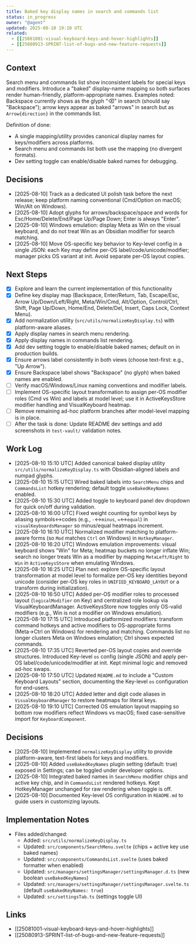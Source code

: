 ```yaml
---
title: Baked key display names in search and commands list
status: in_progress
owner: "@agent"
updated: 2025-08-10 19:10 UTC
related:
  - [[25081001-visual-keyboard-keys-and-hover-highlights]]
  - [[25080913-SPRINT-list-of-bugs-and-new-feature-requests]]
---
```


## Context
Search menu and commands list show inconsistent labels for special keys and modifiers. Introduce a "baked" display-name mapping so both surfaces render human-friendly, platform-appropriate names. Examples noted: Backspace currently shows as the glyph "⌫" in search (should say "Backspace"); arrow keys appear as baked "arrows" in search but as `Arrow{direction}` in the commands list.

Definition of done:
- A single mapping/utility provides canonical display names for keys/modifiers across platforms.
- Search menu and commands list both use the mapping (no divergent formats).
- Dev setting toggle can enable/disable baked names for debugging.

## Decisions
- [2025-08-10] Track as a dedicated UI polish task before the next release; keep platform naming conventional (Cmd/Option on macOS; Win/Alt on Windows).
- [2025-08-10] Adopt glyphs for arrows/backspace/space and words for Esc/Home/Delete/End/Page Up/Page Down; Enter is always "Enter".
- [2025-08-10] Windows emulation: display Meta as Win on the visual keyboard, and do not treat Win as an Obsidian modifier for search matching.
- [2025-08-10] Move OS-specific key behavior to Key-level config in a single JSON: each Key may define per-OS label/code/unicode/modifier; manager picks OS variant at init. Avoid separate per-OS layout copies.

## Next Steps
- [x] Explore and learn the current implementation of this functionality
- [x] Define key display map (Backspace, Enter/Return, Tab, Escape/Esc, Arrow Up/Down/Left/Right, Meta/Win/Cmd, Alt/Option, Control/Ctrl, Shift, Page Up/Down, Home/End, Delete/Del, Insert, Caps Lock, Context Menu).
- [x] Add normalization utility (`src/utils/normalizeKeyDisplay.ts`) with platform-aware aliases.
- [x] Apply display names in search menu rendering.
- [x] Apply display names in commands list rendering.
- [x] Add dev setting toggle to enable/disable baked names; default on in production builds.
- [x] Ensure arrows label consistently in both views (choose text-first: e.g., "Up Arrow").
- [x] Ensure Backspace label shows "Backspace" (no glyph) when baked names are enabled.
- [ ] Verify macOS/Windows/Linux naming conventions and modifier labels.
- [ ] Implement OS-specific layout transformation to assign per-OS modifier roles (Cmd vs Win) and labels at model level; use it in ActiveKeysStore modifier handling and VisualKeyboard heatmap.
- [ ] Remove remaining ad-hoc platform branches after model-level mapping is in place.
- [ ] After the task is done: Update README dev settings and add screenshots in `test-vault/` validation notes.

## Work Log
- [2025-08-10 15:10 UTC] Added canonical baked display utility `src/utils/normalizeKeyDisplay.ts` with Obsidian-aligned labels and numpad glyphs.
- [2025-08-10 15:15 UTC] Wired baked labels into `SearchMenu` chips and `CommandsList` hotkey rendering; default toggle `useBakedKeyNames` enabled.
- [2025-08-10 15:30 UTC] Added toggle to keyboard panel dev dropdown for quick on/off during validation.
- [2025-08-10 16:00 UTC] Fixed weight counting for symbol keys by aliasing symbols↔codes (e.g., `-`↔`minus`, `=`↔`equal`) in `visualKeyboardsManager` so minus/equal heatmaps increment.
- [2025-08-10 16:10 UTC] Normalized modifier matching to platform-aware forms (so `Mod` matches `Ctrl` on Windows) in `HotkeyManager`.
- [2025-08-10 16:20 UTC] Windows emulation improvements: visual keyboard shows "Win" for Meta; heatmap buckets no longer inflate Win; search no longer treats Win as a modifier by mapping `MetaLeft/Right` to `Win` in `ActiveKeysStore` when emulating Windows.
- [2025-08-10 16:25 UTC] Plan next: explore OS-specific layout transformation at model level to formalize per-OS key identities beyond unicode (consider per-OS key roles in `UNIFIED_KEYBOARD_LAYOUT` or a transform during initialization).
- [2025-08-10 16:50 UTC] Added per-OS modifier roles to processed layout (`logicalModifier` on Key) and centralized role lookup via VisualKeyboardManager. ActiveKeysStore now toggles only OS-valid modifiers (e.g., Win is not a modifier on Windows emulation).
- [2025-08-10 17:15 UTC] Introduced platformized modifiers: transform command hotkeys and active modifiers to OS-appropriate forms (Meta→Ctrl on Windows) for rendering and matching. Commands list no longer clusters Meta on Windows emulation; Ctrl shows expected commands.
- [2025-08-10 17:35 UTC] Reverted per-OS layout copies and override structures. Introduced Key-level `os` config (single JSON) and apply per-OS label/code/unicode/modifier at init. Kept minimal logic and removed ad-hoc swaps.
- [2025-08-10 17:50 UTC] Updated `README.md` to include a "Custom Keyboard Layouts" section, documenting the Key-level `os` configuration for end-users.
- [2025-08-10 18:20 UTC] Added letter and digit code aliases in `VisualKeyboardManager` to restore heatmaps for literal keys.
- [2025-08-10 19:10 UTC] Corrected OS emulation layout mapping so bottom row modifiers reflect Windows vs macOS; fixed case-sensitive import for `KeyboardComponent`.

## Decisions
- [2025-08-10] Implemented `normalizeKeyDisplay` utility to provide platform-aware, text-first labels for keys and modifiers.
- [2025-08-10] Added `useBakedKeyNames` plugin setting (default: true) exposed in Settings; can be toggled under developer options.
- [2025-08-10] Integrated baked names in `SearchMenu` modifier chips and active key chip, and in `CommandsList` rendered hotkeys. Kept HotkeyManager unchanged for raw rendering when toggle is off.
- [2025-08-10] Documented Key-level OS configuration in `README.md` to guide users in customizing layouts.

## Implementation Notes
- Files added/changed:
  - Added: `src/utils/normalizeKeyDisplay.ts`
  - Updated: `src/components/SearchMenu.svelte` (chips + active key use baked names)
  - Updated: `src/components/CommandsList.svelte` (uses baked formatter when enabled)
  - Updated: `src/managers/settingsManager/settingsManager.d.ts` (new boolean `useBakedKeyNames`)
  - Updated: `src/managers/settingsManager/settingsManager.svelte.ts` (default `useBakedKeyNames: true`)
  - Updated: `src/settingsTab.ts` (settings toggle UI)


## Links
- [[25081001-visual-keyboard-keys-and-hover-highlights]]
- [[25080913-SPRINT-list-of-bugs-and-new-feature-requests]]
